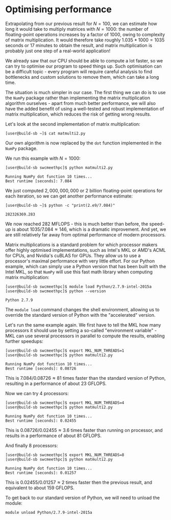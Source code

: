 # Optimising performance

Extrapolating from our previous result for $N=100$, we can estimate how long it would take to multiply matrices with $N=1000$: the number of floating-point operations increases by a factor of $1000$, owing to complexity of matrix multiplication. It would therefore take roughly $1.035*1000=1035$ seconds or 17 minutes to obtain the result, and matrix multiplication is probably just one step of a real-world application!

We already saw that our CPU should be able to compute a lot faster, so we can try to optimise our program to speed things up. Such optimisation can be a difficult topic - every program will require careful analysis to find bottlenecks and custom solutions to remove them, which can take a long time.

The situation is much simpler in our case. The first thing we can do is to use the `NumPy` package rather than implementing the matrix multiplication algorithm ourselves - apart from much better performance, we will also have the added benefit of using a well-tested and robust implementation of matrix multiplication, which reduces the risk of getting wrong results.

Let's look at the second implementation of matrix multiplication:
```
[user@build-sb ~]$ cat matmulti2.py
```
Our own algorithm is now replaced by the `dot` function implemented in the `NumPy` package.

We run this example with $N=1000$:
```
[user@build-sb swcmeethpc]$ python matmulti2.py
```
~~~ {.output}
Running NumPy dot function 10 times...
Best runtime [seconds]: 7.084
~~~

We just computed $2,000,000,000$ or 2 billion floating-point operations for each iteration, so we can get another performance estimate:
```
[user@build-sb ~]$ python -c "print(2.e9/7.084)"
```
~~~ {.python}
282326369.283
~~~
We now reached 282 MFLOPS - this is much better than before, the speed-up is about $1035/7.084\approx 146$, which is a dramatic improvement. And yet, we are still relatively far away from optimal performance of modern processors.

Matrix multiplications is a standard problem for which processor makers offer highly optimised implementations, such as Intel's MKL or AMD's ACML for CPUs, and Nvidia's cuBLAS for GPUs. They allow us to use a processor's maximal performance with very little effort. For our Python example, which can simply use a Python version that has been built with the Intel MKL, so that `NumPy` will use this fast math library when computing matrix multiplication:
```
[user@build-sb swcmeethpc]$ module load Python/2.7.9-intel-2015a
[user@build-sb swcmeethpc]$ python --version
```
~~~ {.output}
Python 2.7.9
~~~
The `module load` command changes the shell environment, allowing us to override the standard version of Python with the "accelerated" version.

Let's run the same example again. We first have to tell the MKL how many processors it should use by setting a so-called "environment variable" - MKL can use several processors in parallel to compute the results, enabling further speedups:
```
[user@build-sb swcmeethpc]$ export MKL_NUM_THREADS=1
[user@build-sb swcmeethpc]$ python matmulti2.py
```
~~~ {.output}
Running NumPy dot function 10 times...
Best runtime [seconds]: 0.08726
~~~

This is $7.084/0.08726\approx 81$ times faster than the standard version of Python, resulting in a performance of about 23 GFLOPS.

Now we can try 4 processors:
```
[user@build-sb swcmeethpc]$ export MKL_NUM_THREADS=4
[user@build-sb swcmeethpc]$ python matmulti2.py
```
~~~ {.output}
Running NumPy dot function 10 times...
Best runtime [seconds]: 0.02455

~~~

This is $0.08726/0.02455\approx 3.6$ times faster than running on processor, and results in a performance of about 81 GFLOPS.

And finally 8 processors:
```
[user@build-sb swcmeethpc]$ export MKL_NUM_THREADS=8
[user@build-sb swcmeethpc]$ python matmulti2.py
```
~~~ {.output}
Running NumPy dot function 10 times...
Best runtime [seconds]: 0.01257
~~~

This is $0.02455/0.01257\approx 2$ times faster then the previous result, and equivalent to about 159 GFLOPS.

To get back to our standard version of Python, we will need to unload the module:
```
module unload Python/2.7.9-intel-2015a
```
